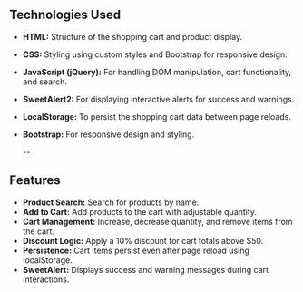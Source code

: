 ## Technologies Used

- **HTML:** Structure of the shopping cart and product display.
- **CSS:** Styling using custom styles and Bootstrap for responsive design.
- **JavaScript (jQuery):** For handling DOM manipulation, cart functionality, and search.
- **SweetAlert2:** For displaying interactive alerts for success and warnings.
- **LocalStorage:** To persist the shopping cart data between page reloads.
- **Bootstrap:** For responsive design and styling.

  --

## Features

- **Product Search:** Search for products by name.
- **Add to Cart:** Add products to the cart with adjustable quantity.
- **Cart Management:** Increase, decrease quantity, and remove items from the cart.
- **Discount Logic:** Apply a 10% discount for cart totals above $50.
- **Persistence:** Cart items persist even after page reload using localStorage.
- **SweetAlert:** Displays success and warning messages during cart interactions.
